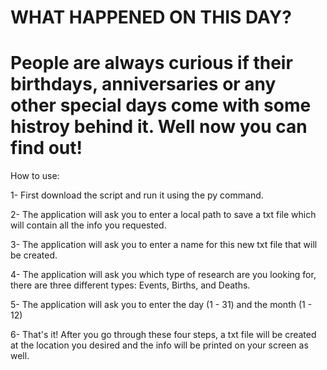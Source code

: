 WHAT HAPPENED ON THIS DAY?
=====
People are always curious if their birthdays, anniversaries or any other special days come with some histroy behind it. Well now you can find out!
=====
How to use:

1- First download the script and run it using the py command. 

2- The application will ask you to enter a local path to save a txt file which will contain all the info you requested.

3- The application will ask you to enter a name for this new txt file that will be created.

4- The application will ask you which type of research are you looking for, there are three different types: Events, Births, and Deaths.

5- The application will ask you to enter the day (1 - 31) and the month (1 - 12)

6- That's it! After you go through these four steps, a txt file will be created at the location you desired and the info will be printed on your screen as well. 